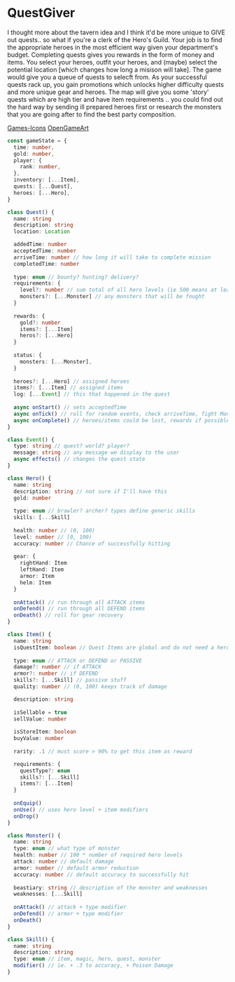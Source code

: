 # QuestGiver

I thought more about the tavern idea and I think it'd be more unique to GIVE out quests.. so what if you're a clerk of the Hero's Guild. Your job is to find the appropriate heroes in the most efficient way given your department's budget. Completing quests gives you rewards in the form of money and items. You select your heroes, outfit your heroes, and (maybe) select the potential location [which changes how long a misison will take].
The game would give you a queue of quests to selecft from. As your successful quests rack up, you gain promotions which unlocks higher difficulty quests and more unique gear and heroes.
The map will give you some 'story' quests which are high tier and have item requirements .. you could find out the hard way by sending ill prepared heroes first or research the monsters that you are going after to find the best party composition.

[Games-Icons](https://game-icons.net/) 
[OpenGameArt](https://opengameart.org)


```typescript
const gameState = {
  time: number,
  gold: number,
  player: {
    rank: number,
  },
  inventory: [...Item],
  quests: [...Quest],
  heroes: [...Hero],
}
```

```typescript
class Quest() {
  name: string
  description: string
  location: Location

  addedTime: number
  acceptedTime: number
  arriveTime: number // how long it will take to complete mission
  completedTime: number
  
  type: enum // bounty? hunting? delivery?
  requirements: {
    level?: number // sum total of all hero levels (ie 500 means at least 5 heroes at 100 level)
    monsters?: [...Monster] // any monsters that will be fought
  }
  
  rewards: {
    gold?: number
    items?: [...Item]
    heros?: [...Hero]
  }
  
  status: {
    monsters: [...Monster],
  }
  
  heroes?: [...Hero] // assigned heroes
  items?: [...Item] // assigned items
  log: [...Event] // this that happened in the quest
  
  async onStart() // sets acceptedTime
  async onTick() // roll for random events, check arriveTime, fight Monsters
  async onComplete() // heroes/items could be lost, rewards if possible
}

class Event() {
  type: string // quest? world? player?
  message: string // any message we display to the user
  async effects() // changes the quest state
}
```

```typescript
class Hero() {
  name: string
  description: string // not sure if I'll have this
  gold: number
  
  type: enum // brawler? archer? types define generic skills
  skills: [...Skill]
  
  health: number // (0, 100)
  level: number // [0, 100)
  accuracy: number // Chance of successfully hitting
  
  gear: {
    rightHand: Item
    leftHand: Item
    armor: Item
    helm: Item
  }
  
  onAttack() // run through all ATTACK items
  onDefend() // run through all DEFEND items
  onDeath() // roll for gear recovery
}

class Item() {
  name: string
  isQuestItem: boolean // Quest Items are global and do not need a hero to hold it
  
  type: enum // ATTACK or DEFEND or PASSIVE
  damage?: number // if ATTACK
  armor?: number // if DEFEND
  skills?: [...Skill] // passive stuff
  quality: number // (0, 100) keeps track of damage 

  description: string
  
  isSellable = true
  sellValue: number
  
  isStoreItem: boolean
  buyValue: number
  
  rarity: .1 // must score > 90% to get this item as reward

  requirements: {
    questType?: enum
    skills?: [...Skill]
    items?: [...Item]
  }
  
  onEquip()
  onUse() // uses hero level + item modifiers
  onDrop()
}

class Monster() {
  name: string
  type: enum // what type of monster
  health: number // 100 * number of required hero levels
  attack: number // default damage
  armor: number // default armor reduction
  accuracy: number // default accuracy to successfully hit
 
  beastiary: string // description of the monster and weaknesses
  weaknesses: [...Skill] 
  
  onAttack() // attack + type modifier
  onDefend() // armor + type modifier
  onDeath()
}

class Skill() {
  name: string
  description: string
  type: enum // item, magic, hero, quest, monster
  modifier() // ie. + .3 to accuracy, + Poison Damage
}
```
